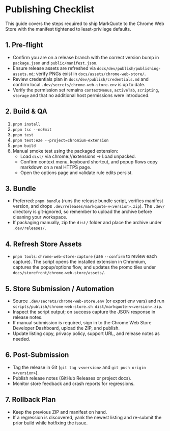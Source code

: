# Publishing Checklist

This guide covers the steps required to ship MarkQuote to the Chrome Web Store with the manifest tightened to least-privilege defaults.

## 1. Pre-flight
- Confirm you are on a release branch with the correct version bump in `package.json` and `public/manifest.json`.
- Ensure release assets are refreshed via `docs/dev/publish/publishing-assets.md`; verify PNGs exist in `docs/assets/chrome-web-store/`.
- Review credentials plan in `docs/dev/publish/credentials.md` and confirm local `.dev/secrets/chrome-web-store.env` is up to date.
- Verify the permission set remains `contextMenus`, `activeTab`, `scripting`, `storage` and that no additional host permissions were introduced.

## 2. Build & QA
1. `pnpm install`
2. `pnpm tsc --noEmit`
3. `pnpm test`
4. `pnpm test:e2e --project=chromium-extension`
5. `pnpm build`
6. Manual smoke test using the packaged extension:
   - Load `dist/` via chrome://extensions → Load unpacked.
   - Confirm context menu, keyboard shortcut, and popup flows copy markdown on a real HTTPS page.
   - Open the options page and validate rule edits persist.

## 3. Bundle
- Preferred: `pnpm bundle` (runs the release bundle script, verifies manifest version, and drops
  `.dev/releases/markquote-v<version>.zip`). The `.dev/` directory is git-ignored, so remember to
  upload the archive before cleaning your workspace.
- If packaging manually, zip the `dist/` folder and place the archive under `.dev/releases/`.

## 4. Refresh Store Assets
- `pnpm tools:chrome-web-store-capture` (use `--confirm` to review each capture). The script opens the
  installed extension in Chromium, captures the popup/options flow, and updates the promo tiles under
  `docs/storefront/chrome-web-store/assets/`.

## 5. Store Submission / Automation
- Source `.dev/secrets/chrome-web-store.env` (or export env vars) and run `scripts/publish/chrome-web-store.sh dist/markquote-v<version>.zip`.
- Inspect the script output; on success capture the JSON response in release notes.
- If manual submission is required, sign in to the Chrome Web Store Developer Dashboard, upload the ZIP, and publish.
- Update listing copy, privacy policy, support URL, and release notes as needed.

## 6. Post-Submission
- Tag the release in Git (`git tag v<version>` and `git push origin v<version>`).
- Publish release notes (GitHub Releases or project docs).
- Monitor store feedback and crash reports for regressions.

## 7. Rollback Plan
- Keep the previous ZIP and manifest on hand.
- If a regression is discovered, yank the newest listing and re-submit the prior build while hotfixing the issue.
